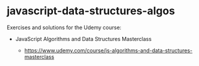 # javascript-data-structures-algos

Exercises and solutions for the Udemy course:

- JavaScript Algorithms and Data Structures Masterclass

  - https://www.udemy.com/course/js-algorithms-and-data-structures-masterclass
